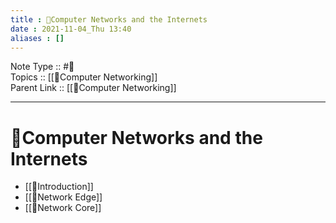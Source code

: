 ```yaml
---
title : 📶Computer Networks and the Internets
date : 2021-11-04_Thu 13:40
aliases : []
---
```

Note Type :: #📘 <br>
Topics :: [[📶Computer Networking]]<br>
Parent Link :: [[📶Computer Networking]]<br>

---
# 📶Computer Networks and the Internets

- [[📶Introduction]]
- [[📶Network Edge]]
- [[📶Network Core]]